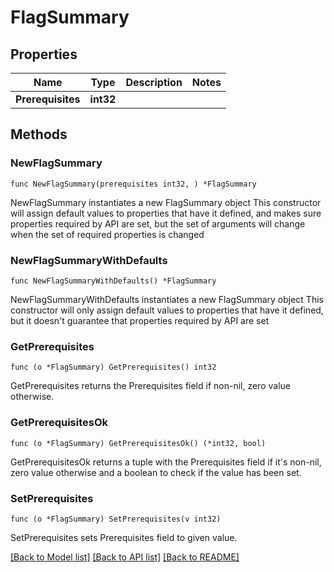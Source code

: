# FlagSummary

## Properties

Name | Type | Description | Notes
------------ | ------------- | ------------- | -------------
**Prerequisites** | **int32** |  | 

## Methods

### NewFlagSummary

`func NewFlagSummary(prerequisites int32, ) *FlagSummary`

NewFlagSummary instantiates a new FlagSummary object
This constructor will assign default values to properties that have it defined,
and makes sure properties required by API are set, but the set of arguments
will change when the set of required properties is changed

### NewFlagSummaryWithDefaults

`func NewFlagSummaryWithDefaults() *FlagSummary`

NewFlagSummaryWithDefaults instantiates a new FlagSummary object
This constructor will only assign default values to properties that have it defined,
but it doesn't guarantee that properties required by API are set

### GetPrerequisites

`func (o *FlagSummary) GetPrerequisites() int32`

GetPrerequisites returns the Prerequisites field if non-nil, zero value otherwise.

### GetPrerequisitesOk

`func (o *FlagSummary) GetPrerequisitesOk() (*int32, bool)`

GetPrerequisitesOk returns a tuple with the Prerequisites field if it's non-nil, zero value otherwise
and a boolean to check if the value has been set.

### SetPrerequisites

`func (o *FlagSummary) SetPrerequisites(v int32)`

SetPrerequisites sets Prerequisites field to given value.



[[Back to Model list]](../README.md#documentation-for-models) [[Back to API list]](../README.md#documentation-for-api-endpoints) [[Back to README]](../README.md)


